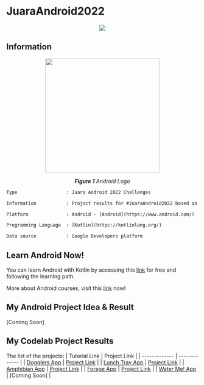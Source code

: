# JuaraAndroid2022

<p align="center">
  <img src="https://pbs.twimg.com/media/FOH_fvmacAIp_TO.jpg"/>
</p>

## Information
<p align="center">
  <img src="https://img.tek.id/img/content/2019/08/23/19621/google-resmi-umumkan-nama-android-terbaru-3BlX51XEX7.jpg" width="300"/>
</p>
<p align="center"><i><b>Figure 1</b> Android Logo</i></p>

```diff
Type                  : Juara Android 2022 Challenges

Information           : Project results for #JuaraAndroid2022 based on the Google Developers Codelab

Platform              : Android - [Android](https://www.android.com/)

Programming Language  : [Kotlin](https://kotlinlang.org/)

Data source           : Google Developers platform
```

## Learn Android Now!
You can learn Android with Kotlin by accessing this [link](https://developer.android.com/courses/pathways/android-basics-kotlin-one) for free and following the learning path.

More about Android courses, visit this [link](https://developer.android.com/courses) now!


## My Android Project Idea & Result
[Coming Soon]

## My Codelab Project Results
The list of the projects:
| Tutorial Link      | Project Link  |
| -------------      | ------------- |
| [Dogglers App](https://developer.android.com/codelabs/basic-android-kotlin-training-project-dogglers-app)  | [Project Link](https://github.com/patriciafiona/JuaraAndroid2022/tree/main/android-basics-kotlin-dogglers-app-main) |
| [Lunch Tray App](https://developer.android.com/codelabs/basic-android-kotlin-training-project-lunch-tray)  | [Project Link](https://github.com/patriciafiona/JuaraAndroid2022/tree/main/android-basics-kotlin-lunch-tray-app-main) |
| [Amphibian App](https://developer.android.com/codelabs/basic-android-kotlin-training-project-amphibians)  | [Project Link](https://github.com/patriciafiona/JuaraAndroid2022/tree/main/android-basics-kotlin-amphibians-app-main) |
| [Forage App](https://developer.android.com/codelabs/basic-android-kotlin-training-project-forage)  | [Project Link](https://github.com/patriciafiona/JuaraAndroid2022/tree/main/android-basics-kotlin-forage-app-main) |
| [Water Me! App](https://developer.android.com/codelabs/basic-android-kotlin-training-project-water-me)  | [Coming Soon] |
